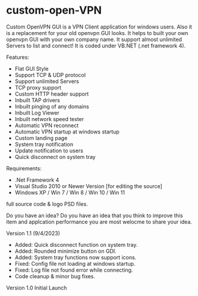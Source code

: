# custom-open-VPN
Custom OpenVPN GUI is a VPN Client application for windows users. Also it is a replacement for 
your old openvpn GUI looks. It helps to built your own openvpn GUI with your own company name. It 
support almost unlimited Servers to list and connect! It is coded under VB.NET (.net framework 4).


Features:
- Flat GUI Style
- Support TCP & UDP protocol
- Support unlimited Servers
- TCP proxy support
- Custom HTTP header support
- Inbuilt TAP drivers
- Inbuilt pinging of any domains
- Inbuilt Log Viewer
- Inbuilt network speed tester
- Automatic VPN reconnect
- Automatic VPN startup at windows startup 
- Custom landing page
- System tray notification
- Update notification to users
- Quick disconnect on system tray

Requirements:
- .Net Framework 4
- Visual Studio 2010 or Newer Version [for editing the source]
- Windows XP / Win 7 / Win 8 / Win 10 / Win 11

full source code & logo PSD files.

Do you have an idea?
Do you have an idea that you think to improve this item and applcation performance
you are most welocme to share your idea.

Version 1.1 (9/4/2023)
- Added: Quick disconnect function on system tray.
- Added: Rounded minimize button on GDI.
- Added: System tray functions now support icons.
- Fixed: Config file not loading at windows startup.
- Fixed: Log file not found error while connecting.
- Code cleanup & minor bug fixes.


Version 1.0
Initial Launch

